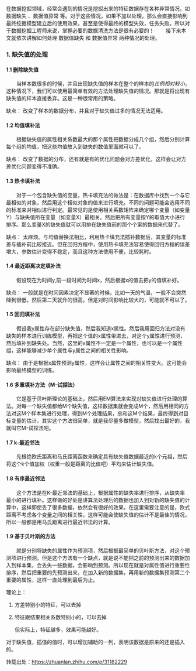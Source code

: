 在数据挖掘领域，经常会遇到的情况是挖掘出来的特征数据存在各种异常情况，如 数据缺失 、数据值异常 等。对于这些情况，如果不加以处理，那么会直接影响到最终挖掘模型建立后的使用效果，甚至是使得最终的模型失效，任务失败。所以对于数据挖掘工程师来说，掌握必要的数据清洗方法是很有必要的！
　　接下来本文就依次讲解如何处理 数据值缺失 和 数据值异常 两种情况的处理。  

### 1. 缺失值的处理

#### 1.1 删除缺失值

　　当样本数很多的时候，并且出现缺失值的样本在整个的样本的*比例相对较小*，这种情况下，我们可以使用最简单有效的方法处理缺失值的情况。那就是将出现有缺失值的样本直接丢弃。这是一种很常用的策略。

缺点： 改变了样本的数据分布，并且对于缺失值过多的情况无法适用。  

#### 1.2 均值填补法

　　根据缺失值的属性相关系数最大的那个属性把数据分成几个组，然后分别计算每个组的均值，把这些均值放入到缺失的数值里面就可以了。

缺点： 改变了数据的分布，还有就是有的优化问题会对方差优化，这样会让对方差优化问题变得不准确。

#### 1.3 热卡填补法

　　对于一个包含缺失值的变量，热卡填充法的做法是：在数据库中找到一个与它最相似的对象，然后用这个相似对象的值来进行填充。不同的问题可能会选用不同的标准来对相似进行判定。最常见的是使用相关系数矩阵来确定哪个变量（如变量Y）与缺失值所在变量（如变量X）最相关。然后把所有变量按Y的取值大小进行排序。那么变量X的缺失值就可以用排在缺失值前的那个个案的数据来代替了。

缺点： 太麻烦。与均值替换法相比，利用热卡填充法插补数据后，其变量的标准差与插补前比较接近。但在回归方程中，使用热卡填充法容易使得回归方程的误差增大，参数估计变得不稳定，而且这种方法使用不便，比较耗时。

#### 1.4 最近距离决定填补法

　　假设现在为时间y,前一段时间为时间x，然后根据x的值去把y的值填补好。

缺点： 一般就是在时间因素决定不显著的时候，比如一天的气温，一般不会突然降到很低，然后第二天就升的很高。但是对时间影响比较大的，可能就不可以了。

#### 1.5 回归填补法

　　假设我y属性存在部分缺失值，然后我知道x属性。然后我用回归方法对没有缺失的样本进行训练模型，再把这个值的x属性带进去，对这个y属性进行预测，然后填补到缺失处。当然，这里的x属性不一定是一个属性，也可以是一个属性组，这样能够减少单个属性与y属性之间的相关性影响。

缺点： 由于是根据x属性预测y属性，这样会让属性之间的相关性变大。这可能会影响最终模型的训练。

#### 1.6 多重填补方法（M-试探法）

　　它是基于贝叶斯理论的基础上，然后用EM算法来实现对缺失值进行处理的算法。对每一个缺失值都给M个缺失值，这样数据集就会变成M个，然后用相同的方法对这M个样本集进行处理，得到M个处理结果，总和这M个结果，最终得到对目标变量的估计。其实这个方法很简单，就是我尽量多做模型，然后找出最好的，我就叫它M-试探法吧。

#### 1.7 k-最近邻法

　　先根绝欧氏距离和马氏距离函数来确定具有缺失值数据最近的k个元祖，然后将这个k个值加权（权重一般是距离的比值吧）平均来估计缺失值。

#### 1.8 有序最近邻法

　　这个方法是在K-最近邻法的基础上，根据属性的缺失率进行排序，从缺失率最小的进行填补。这样做的好处是讲算法处理后的数据也加入到对新的缺失值的计算中，这样即使丢了很多数据，依然会有很好的效果。在这里需要注意的是，欧式距离不考虑各个变量之间的相关性，这样可能会使缺失值的估计不是最佳的情况，所以一般都是用马氏距离进行最近邻法的计算。

#### 1.9 基于贝叶斯的方法

　　就是分别将缺失的属性作为预测项，然后根据最简单的贝叶斯方法，对这个预测项进行预测。但是这个方法有一个缺点，就是说不能把之前的预测出来的数据加入到样本集，会丢失一些数据，会影响到预测。所以现在就是对属性值进行重要性排序，然后把重要的先预测出来，在加入新的数据集，再用新的数据集预测第二个重要的属性，这样一直处理到最后为止。



理论上：

1. 方差特别小的特征，可以去掉

2. 特征跟结果相关系数特别小的，可以去掉

   但实际上，特征越多，效果可能越好。　

对于缺失值，插值的值时，可以增加辅助的一列，表明该数据是原来的还是插入的。



转载出处：https://zhuanlan.zhihu.com/p/31182229 